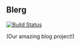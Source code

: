 ## Blerg

[![Build Status](https://travis-ci.org/TIY-ATL-ROR-2015-Sep/blerg.svg?branch=master)](http://travis-ci.org/TIY-ATL-ROR-2015-Sep/blerg)

(Our amazing blog project!)
